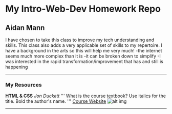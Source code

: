 # My Intro-Web-Dev Homework Repo
## Aidan Mann

I have chosen to take this class to improve my tech understanding and skills. This class also adds a very applicable set of skills to my repertoire. I have a background in the arts so this will help me very much!
-the internet seems much more complex than it is
-it can be broken down to simplify
-I was interested in the rapid transformation/improvement that has and still is happening

<hr />

### My Resources

<b>HTML & CSS</b>
<i>Jon Duckett</i>
'''
What is the course textbook? Use italics for the title. Bold the author's name.
'''
[Course Website](https://media-ed-online.github.io/intro-web-dev/)
![alt img](http://bit.ly/2DIVG46)

<hr />
